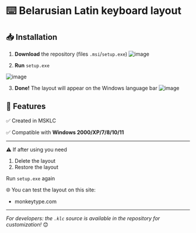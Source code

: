 # ⌨️ Belarusian Latin keyboard layout

## 📥 Installation
1. **Download** the repository (files `.msi`/`setup.exe`)
![image](https://github.com/user-attachments/assets/92de7bed-8984-496f-98d7-d400d96d3a8e)

3. **Run** `setup.exe`

![image](https://github.com/user-attachments/assets/ecd4dbc3-73b3-4fb0-a4d8-f91d0fa22771)

3. **Done!** The layout will appear on the Windows language bar
![image](https://github.com/user-attachments/assets/48478fbe-a579-46c0-9baa-873860df9eb1)

## 💎 Features
✅ Created in MSKLC

✅ Compatible with **Windows 2000/XP/7/8/10/11**

---

⚠️ If after using you need
1. Delete the layout
2. Restore the layout

Run `setup.exe` again

🌐 You can test the layout on this site:
- monkeytype.com

---

*For developers: the `.klc` source is available in the repository for customization!* 😊
